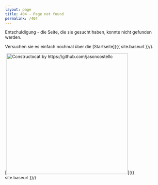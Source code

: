 ```yaml
---
layout: page
title: 404 - Page not found
permalink: /404
---
```


Entschuldigung - die Seite, die sie gesucht haben, konnte nicht gefunden werden.

Versuchen sie es einfach nochmal über die [Startseite]({{ site.baseurl }}/).

[<img src="{{ site.baseurl }}/images/404.jpg" alt="Constructocat by https://github.com/jasoncostello" style="width: 400px;"/>]({{ site.baseurl }}/)
